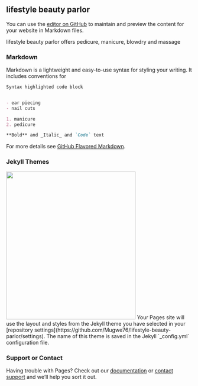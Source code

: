 ## lifestyle beauty parlor 

You can use the [editor on GitHub](https://github.com/Mugwe76/lifestyle-beauty-parlor/edit/master/README.md) to maintain and preview the content for your website in Markdown files.

lifestyle beauty parlor     offers pedicure, manicure, blowdry and massage 

### Markdown

Markdown is a lightweight and easy-to-use syntax for styling your writing. It includes conventions for

```markdown
Syntax highlighted code block


- ear piecing
- nail cuts

1. manicure
2. pedicure

**Bold** and _Italic_ and `Code` text


```

For more details see [GitHub Flavored Markdown](https://guides.github.com/features/mastering-markdown/).

### Jekyll Themes
<img src= "https://images.app.goo.gl/qoKGK3Grbvd24aEK9" width="350" height="400" />
Your Pages site will use the layout and styles from the Jekyll theme you have selected in your [repository settings](https://github.com/Mugwe76/lifestyle-beauty-parlor/settings). The name of this theme is saved in the Jekyll `_config.yml` configuration file.

### Support or Contact

Having trouble with Pages? Check out our [documentation](https://help.github.com/categories/github-pages-basics/) or [contact support](https://github.com/contact) and we’ll help you sort it out.
